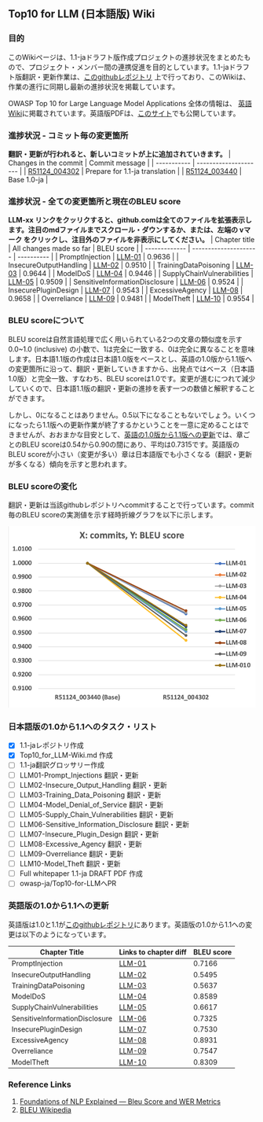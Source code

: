 ## Top10 for LLM (日本語版) Wiki

### 目的

このWikiページは、1.1-jaドラフト版作成プロジェクトの進捗状況をまとめたもので、プロジェクト・メンバー間の連携促進を目的としています。1.1-jaドラフト版翻訳・更新作業は、[このgithubレポジトリ](https://github.com/Setotet/Top10-for-LLM/tree/1.1-ja) 上で行っており、このWikiは、作業の進行に同期し最新の進捗状況を掲載しています。

OWASP Top 10 for Large Language Model Applications 全体の情報は、
[英語Wiki](https://owasp.org/www-project-top-10-for-large-language-model-applications/)に掲載されています。英語版PDFは、[このサイト](https://llmtop10.com/)でも公開しています。

### 進捗状況 - コミット毎の変更箇所

**翻訳・更新が行われると、新しいコミットが上に追加されていきます。**
| Changes in the commit | Commit message |
| ----------- | --------------------- |
| [R51124_004302](https://github.com/Setotet/Top10-for-LLM/commit/3b24256306b2f0079202850dad403fd32e2e91db?diff-split) | Prepare for 1.1-ja translation |
| [R51124_003440](https://github.com/Setotet/Top10-for-LLM/tree/1.1-ja/1.1-ja/1.0-ja_orig) | Base 1.0-ja |

### 進捗状況 - 全ての変更箇所と現在のBLEU score

**LLM-xx リンクをクッリクすると、github.comは全てのファイルを拡張表示します。注目のmdファイルまでスクロール・ダウンするか、または、左端の vマーク をクリックし、注目外のファイルを非表示にしてください。**
| Chapter title | All changes made so far | BLEU score |
| ------------- | --------------------- | ---------- |
| PromptInjection | [LLM-01](https://github.com/Setotet/Top10-for-LLM/compare/42e86edd93c3ffd7578dcfae3243b8f478272cc5...1.1-ja?diff=split) | 0.9636 |
| InsecureOutputHandling | [LLM-02](https://github.com/Setotet/Top10-for-LLM/compare/42e86edd93c3ffd7578dcfae3243b8f478272cc5...1.1-ja?diff=split) | 0.9510 |
| TrainingDataPoisoning | [LLM-03](https://github.com/Setotet/Top10-for-LLM/compare/42e86edd93c3ffd7578dcfae3243b8f478272cc5...1.1-ja?diff=split) | 0.9644 |
| ModelDoS | [LLM-04](https://github.com/Setotet/Top10-for-LLM/compare/42e86edd93c3ffd7578dcfae3243b8f478272cc5...1.1-ja?diff=split) | 0.9446 |
| SupplyChainVulnerabilities | [LLM-05](https://github.com/Setotet/Top10-for-LLM/compare/42e86edd93c3ffd7578dcfae3243b8f478272cc5...1.1-ja?diff=split) | 0.9509 |
| SensitiveInformationDisclosure | [LLM-06](https://github.com/Setotet/Top10-for-LLM/compare/42e86edd93c3ffd7578dcfae3243b8f478272cc5...1.1-ja?diff=split) | 0.9524 |
| InsecurePluginDesign | [LLM-07](https://github.com/Setotet/Top10-for-LLM/compare/42e86edd93c3ffd7578dcfae3243b8f478272cc5...1.1-ja?diff=split) | 0.9543 |
| ExcessiveAgency | [LLM-08](https://github.com/Setotet/Top10-for-LLM/compare/42e86edd93c3ffd7578dcfae3243b8f478272cc5...1.1-ja?diff=split) | 0.9658 |
| Overreliance | [LLM-09](https://github.com/Setotet/Top10-for-LLM/compare/42e86edd93c3ffd7578dcfae3243b8f478272cc5...1.1-ja?diff=split) | 0.9481 |
| ModelTheft | [LLM-10](https://github.com/Setotet/Top10-for-LLM/compare/42e86edd93c3ffd7578dcfae3243b8f478272cc5...1.1-ja?diff=split) | 0.9554 |

### BLEU scoreについて

BLEU scoreは自然言語処理で広く用いられている2つの文章の類似度を示す 0.0~1.0 (inclusive) の小数で、1は完全に一致する、0は完全に異なることを意味します。日本語1.1版の作成は日本語1.0版をベースとし、英語の1.0版から1.1版への変更箇所に沿って、翻訳・更新していきますから、出発点ではベース（日本語1.0版）と完全一致、すなわち、BLEU scoreは1.0です。変更が進むにつれて減少していくので、日本語1.1版の翻訳・更新の進捗を表す一つの数値と解釈することができます。

しかし、0になることはありません。0.5以下になることもないでしょう。いくつになったら1.1版への更新作業が終了するかということを一意に定めることはできませんが、おおまかな目安として、[英語の1.0版から1.1版への更新](#英語版の10から11への更新)では、章ごとのBLEU scoreは0.54から0.90の間にあり、平均は0.7315です。英語版のBLEU scoreが小さい（変更が多い）章は日本語版でも小さくなる（翻訳・更新が多くなる）傾向を示すと思われます。

### BLEU scoreの変化

翻訳・更新は当該githubレポジトリへcommitすることで行っています。commit毎のBLEU scoreの実測値を示す経時折線グラフを以下に示します。

![BLEU scoreの変化](https://github.com/Setotet/Top10-for-LLM/blob/1.1-ja/1.1-ja/assets/images/BLEU_Score.png)

### 日本語版の1.0から1.1へのタスク・リスト

- [x] 1.1-jaレポジトリ作成
- [x] Top10_for_LLM-Wiki.md 作成
- [ ] 1.1-ja翻訳グロッサリー作成
- [ ] LLM01-Prompt_Injections 翻訳・更新
- [ ] LLM02-Insecure_Output_Handling 翻訳・更新
- [ ] LLM03-Training_Data_Poisoning 翻訳・更新
- [ ] LLM04-Model_Denial_of_Service 翻訳・更新
- [ ] LLM05-Supply_Chain_Vulnerabilities 翻訳・更新
- [ ] LLM06-Sensitive_Information_Disclosure 翻訳・更新
- [ ] LLM07-Insecure_Plugin_Design 翻訳・更新
- [ ] LLM08-Excessive_Agency 翻訳・更新
- [ ] LLM09-Overreliance 翻訳・更新
- [ ] LLM10-Model_Theft 翻訳・更新
- [ ] Full whitepaper 1.1-ja DRAFT PDF 作成
- [ ] owasp-ja/Top10-for-LLMへPR

### 英語版の1.0から1.1への更新

英語版は1.0と1.1が[このgithubレポジトリ](https://github.com/OWASP/www-project-top-10-for-large-language-model-applications)にあります。英語版の1.0から1.1への変更は以下のようになっています。

| Chapter Title | Links to chapter diff | BLEU score |
| ------------- | --------------------- | ---------- |
| PromptInjection | [LLM-01](https://github.com/talesh/llm_top_ten_diffs/commit/f1ffe5cf96833fb15a585277996fd2cc05401396) | 0.7166 |
| InsecureOutputHandling | [LLM-02](https://github.com/talesh/llm_top_ten_diffs/commit/015539a321537a77cff3d5210b01b9d23ccba1d0) | 0.5495 |
| TrainingDataPoisoning | [LLM-03](https://github.com/talesh/llm_top_ten_diffs/commit/c1fa2664bf3dc078c458861fd45ac37d30953d00) | 0.5637 |
| ModelDoS | [LLM-04](https://github.com/talesh/llm_top_ten_diffs/commit/3d67a52b5d6962fb12ab9fbb4714ebdd2914f3b4) | 0.8589 |
| SupplyChainVulnerabilities | [LLM-05](https://github.com/talesh/llm_top_ten_diffs/commit/ff8f66336df56d27371c31da49c329f76937de13) | 0.6617 |
| SensitiveInformationDisclosure | [LLM-06](https://github.com/talesh/llm_top_ten_diffs/commit/96826c14f0fcf9ac0b8d85229349377eae9e27ff) | 0.7325 |
| InsecurePluginDesign | [LLM-07](https://github.com/talesh/llm_top_ten_diffs/commit/3742a4a4a246a3fec61dd110ec9ba921ff968d4f) | 0.7530 |
| ExcessiveAgency | [LLM-08](https://github.com/talesh/llm_top_ten_diffs/commit/9d0d60ecdf7901546b6c39e04618dcba22fafda9) | 0.8931 |
| Overreliance | [LLM-09](https://github.com/talesh/llm_top_ten_diffs/commit/3800d56c741d0c0df0759be36dbdfe50288e0b90) | 0.7547 |
| ModelTheft | [LLM-10](https://github.com/talesh/llm_top_ten_diffs/commit/6a2f97f85ccc20059f32e72535a2ee3bf6e94454) | 0.8309 |

### Reference Links

1. [Foundations of NLP Explained — Bleu Score and WER Metrics](https://towardsdatascience.com/foundations-of-nlp-explained-bleu-score-and-wer-metrics-1a5ba06d812b)
1. [BLEU Wikipedia](https://en.wikipedia.org/wiki/BLEU)
